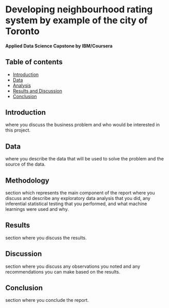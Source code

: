 # Developing neighbourhood rating system by example of the city of Toronto
#### Applied Data Science Capstone by IBM/Coursera
## Table of contents
* [Introduction](#introduction)
* [Data](#data)
* [Analysis](#analysis)
* [Results and Discussion](#results)
* [Conclusion](#conclusion)
## Introduction <a name="introduction"></a>
where you discuss the business problem and who would be interested in this project.
## Data
where you describe the data that will be used to solve the problem and the source of the data.
## Methodology
section which represents the main component of the report where you discuss and describe any exploratory data analysis that you did, any inferential statistical testing that you performed, and what machine learnings were used and why.
## Results
section where you discuss the results.
## Discussion
section where you discuss any observations you noted and any recommendations you can make based on the results.
## Conclusion
section where you conclude the report.
